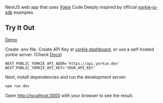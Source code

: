 NextJS web app that uses [Yokie](https://yorkie.dev)
Code Deeply inspired by official [yorkie-js-sdk](https://github.com/yorkie-team/yorkie-js-sdk/tree/main) examples.

## Try It Out

[Demo](https://kunheekimkr.github.io/scheduleshare/)

Create .env file. Create API Key at [yorkie dashboard](https://yorkie.dev/dashboard/), or use a self-hosted yorkie server. (Check [Docs](https://yorkie.dev/docs/self-hosted-server))

```
NEXT_PUBLIC_YORKIE_API_ADDR='https://api.yorkie.dev'
NEXT_PUBLIC_YORKIE_API_KEY='YOUR_API_KEY'
```

Next, install dependencies and run the development server:

```bash
npm run dev
```

Open [http://localhost:3000](http://localhost:3000) with your browser to see the result.
